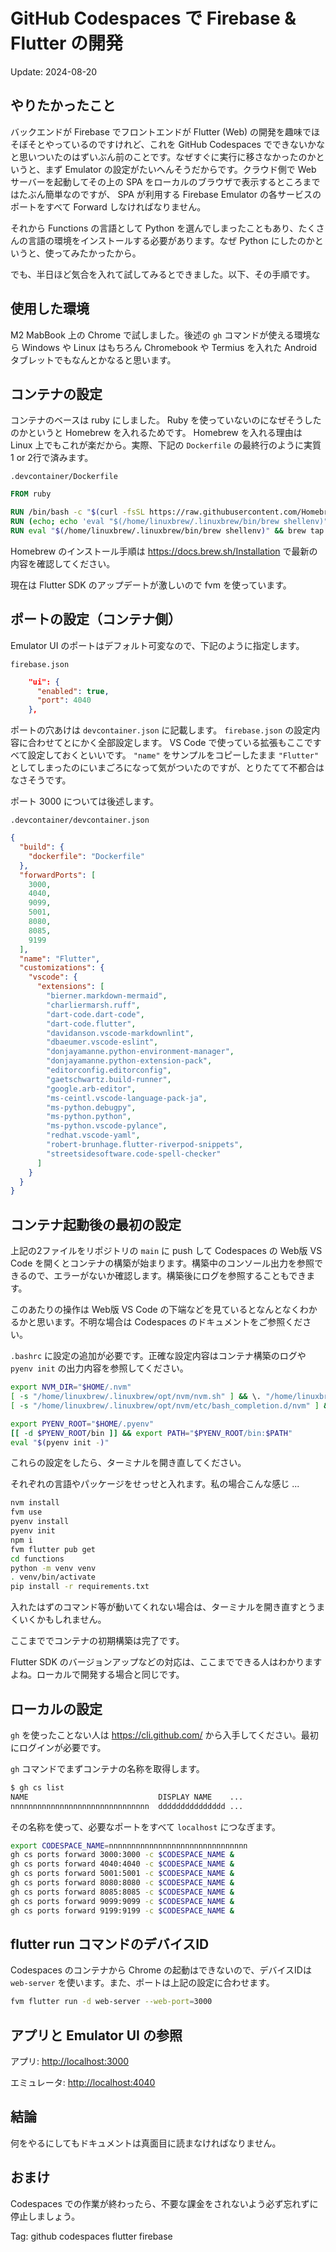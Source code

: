 # GitHub Codespaces で Firebase & Flutter の開発

Update: 2024-08-20

## やりたかったこと

バックエンドが Firebase でフロントエンドが Flutter (Web) の開発を趣味でほそぼそとやっているのですけれど、これを
GitHub Codespaces でできないかなと思いついたのはずいぶん前のことです。なぜすぐに実行に移さなかったのかというと、まず
Emulator の設定がたいへんそうだからです。クラウド側で Web サーバーを起動してその上の
SPA をローカルのブラウザで表示するところまではたぶん簡単なのですが、
SPA が利用する Firebase Emulator の各サービスのポートをすべて Forward しなければなりません。

それから Functions の言語として Python
を選んでしまったこともあり、たくさんの言語の環境をインストールする必要があります。なぜ
Python にしたのかというと、使ってみたかったから。

でも、半日ほど気合を入れて試してみるとできました。以下、その手順です。

## 使用した環境

M2 MabBook 上の Chrome で試しました。後述の
`gh` コマンドが使える環境なら Windows や Linux はもちろん Chromebook や
Termius を入れた Android タブレットでもなんとかなると思います。

## コンテナの設定

コンテナのベースは ruby にしました。
Ruby を使っていないのになぜそうしたのかというと Homebrew を入れるためです。
Homebrew を入れる理由は Linux 上でもこれが楽だから。実際、下記の `Dockerfile`
の最終行のように実質 1 or 2行で済みます。

`.devcontainer/Dockerfile`

```Dockerfile
FROM ruby

RUN /bin/bash -c "$(curl -fsSL https://raw.githubusercontent.com/Homebrew/install/HEAD/install.sh)"
RUN (echo; echo 'eval "$(/home/linuxbrew/.linuxbrew/bin/brew shellenv)"') >> /root/.bashrc
RUN eval "$(/home/linuxbrew/.linuxbrew/bin/brew shellenv)" && brew tap leoafarias/fvm && brew install fvm nvm pyenv openjdk ruff
```

Homebrew のインストール手順は <https://docs.brew.sh/Installation> で最新の内容を確認してください。

現在は Flutter SDK のアップデートが激しいので fvm を使っています。

## ポートの設定（コンテナ側）

Emulator UI のポートはデフォルト可変なので、下記のように指定します。

`firebase.json`

```JSON
    "ui": {
      "enabled": true,
      "port": 4040
    },
```

ポートの穴あけは `devcontainer.json` に記載します。
`firebase.json` の設定内容に合わせてとにかく全部設定します。
VS Code で使っている拡張もここですべて設定しておくといいです。
`"name"` をサンプルをコピーしたまま `"Flutter"` としてしまったのにいまごろになって気がついたのですが、とりたてて不都合はなさそうです。

ポート 3000 については後述します。

`.devcontainer/devcontainer.json`

```JSON
{
  "build": {
    "dockerfile": "Dockerfile"
  },
  "forwardPorts": [
    3000,
    4040,
    9099,
    5001,
    8080,
    8085,
    9199
  ],
  "name": "Flutter",
  "customizations": {
    "vscode": {
      "extensions": [
        "bierner.markdown-mermaid",
        "charliermarsh.ruff",
        "dart-code.dart-code",
        "dart-code.flutter",
        "davidanson.vscode-markdownlint",
        "dbaeumer.vscode-eslint",
        "donjayamanne.python-environment-manager",
        "donjayamanne.python-extension-pack",
        "editorconfig.editorconfig",
        "gaetschwartz.build-runner",
        "google.arb-editor",
        "ms-ceintl.vscode-language-pack-ja",
        "ms-python.debugpy",
        "ms-python.python",
        "ms-python.vscode-pylance",
        "redhat.vscode-yaml",
        "robert-brunhage.flutter-riverpod-snippets",
        "streetsidesoftware.code-spell-checker"
      ]
    }
  }
}
```

## コンテナ起動後の最初の設定

上記の2ファイルをリポジトリの `main` に push して Codespaces の Web版 VS Code
を開くとコンテナの構築が始まります。構築中のコンソール出力を参照できるので、エラーがないか確認します。構築後にログを参照することもできます。

このあたりの操作は Web版 VS Code の下端などを見ているとなんとなくわかるかと思います。不明な場合は Codespaces のドキュメントをご参照ください。

`.bashrc` に設定の追加が必要です。正確な設定内容はコンテナ構築のログや
`pyenv init` の出力内容を参照してください。

```bash
export NVM_DIR="$HOME/.nvm"
[ -s "/home/linuxbrew/.linuxbrew/opt/nvm/nvm.sh" ] && \. "/home/linuxbrew/.linuxbrew/opt/nvm/nvm.sh"  # This loads nvm
[ -s "/home/linuxbrew/.linuxbrew/opt/nvm/etc/bash_completion.d/nvm" ] && \. "/home/linuxbrew/.linuxbrew/opt/nvm/etc/bash_completion.d/nvm"  # This loads nvm bash_completion

export PYENV_ROOT="$HOME/.pyenv"
[[ -d $PYENV_ROOT/bin ]] && export PATH="$PYENV_ROOT/bin:$PATH"
eval "$(pyenv init -)"
```

これらの設定をしたら、ターミナルを開き直してください。

それぞれの言語やパッケージをせっせと入れます。私の場合こんな感じ ...

```bash
nvm install
fvm use
pyenv install
pyenv init
npm i
fvm flutter pub get
cd functions
python -m venv venv
. venv/bin/activate
pip install -r requirements.txt
```

入れたはずのコマンド等が動いてくれない場合は、ターミナルを開き直すとうまくいくかもしれません。

ここまででコンテナの初期構築は完了です。

Flutter SDK のバージョンアップなどの対応は、ここまでできる人はわかりますよね。ローカルで開発する場合と同じです。

## ローカルの設定

`gh` を使ったことない人は <https://cli.github.com/> から入手してください。最初にログインが必要です。

`gh` コマンドでまずコンテナの名称を取得します。

```bash
$ gh cs list
NAME                             DISPLAY NAME    ...
nnnnnnnnnnnnnnnnnnnnnnnnnnnnnnn  ddddddddddddddd ...
```

その名称を使って、必要なポートをすべて `localhost` につなぎます。

```bash
export CODESPACE_NAME=nnnnnnnnnnnnnnnnnnnnnnnnnnnnnnn
gh cs ports forward 3000:3000 -c $CODESPACE_NAME &
gh cs ports forward 4040:4040 -c $CODESPACE_NAME &
gh cs ports forward 5001:5001 -c $CODESPACE_NAME &
gh cs ports forward 8080:8080 -c $CODESPACE_NAME &
gh cs ports forward 8085:8085 -c $CODESPACE_NAME &
gh cs ports forward 9099:9099 -c $CODESPACE_NAME &
gh cs ports forward 9199:9199 -c $CODESPACE_NAME &
```

## flutter run コマンドのデバイスID

Codespaces のコンテナから Chrome の起動はできないので、デバイスIDは
`web-server` を使います。また、ポートは上記の設定に合わせます。

```bash
fvm flutter run -d web-server --web-port=3000
```

## アプリと Emulator UI の参照

アプリ: <http://localhost:3000>

エミュレータ: <http://localhost:4040>

## 結論

何をやるにしてもドキュメントは真面目に読まなければなりません。

## おまけ

Codespaces での作業が終わったら、不要な課金をされないよう必ず忘れずに停止しましょう。

Tag: github codespaces flutter firebase
